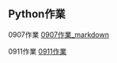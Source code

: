 ## Python作業
0907作業  [0907作業_markdown](https://github.com/xuanlll17/112_pythonhw/tree/main/0907_%E4%BD%9C%E6%A5%AD)

0911作業  [0911作業]()